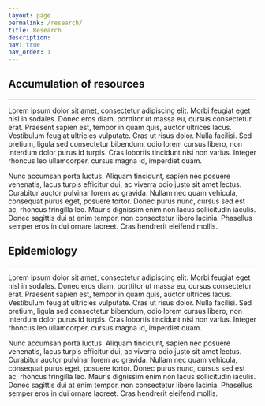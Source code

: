 ```yaml
---
layout: page
permalink: /research/
title: Research
description:
nav: true
nav_order: 1
---
```


## Accumulation of resources
---

Lorem ipsum dolor sit amet, consectetur adipiscing elit. Morbi feugiat eget nisl in sodales. Donec eros diam, porttitor ut massa eu, cursus consectetur erat. Praesent sapien est, tempor in quam quis, auctor ultrices lacus. Vestibulum feugiat ultricies vulputate. Cras ut risus dolor. Nulla facilisi. Sed pretium, ligula sed consectetur bibendum, odio lorem cursus libero, non interdum dolor purus id turpis. Cras lobortis tincidunt nisi non varius. Integer rhoncus leo ullamcorper, cursus magna id, imperdiet quam.

Nunc accumsan porta luctus. Aliquam tincidunt, sapien nec posuere venenatis, lacus turpis efficitur dui, ac viverra odio justo sit amet lectus. Curabitur auctor pulvinar lorem ac gravida. Nullam nec quam vehicula, consequat purus eget, posuere tortor. Donec purus nunc, cursus sed est ac, rhoncus fringilla leo. Mauris dignissim enim non lacus sollicitudin iaculis. Donec sagittis dui at enim tempor, non consectetur libero lacinia. Phasellus semper eros in dui ornare laoreet. Cras hendrerit eleifend mollis.

## Epidemiology
---

Lorem ipsum dolor sit amet, consectetur adipiscing elit. Morbi feugiat eget nisl in sodales. Donec eros diam, porttitor ut massa eu, cursus consectetur erat. Praesent sapien est, tempor in quam quis, auctor ultrices lacus. Vestibulum feugiat ultricies vulputate. Cras ut risus dolor. Nulla facilisi. Sed pretium, ligula sed consectetur bibendum, odio lorem cursus libero, non interdum dolor purus id turpis. Cras lobortis tincidunt nisi non varius. Integer rhoncus leo ullamcorper, cursus magna id, imperdiet quam.

Nunc accumsan porta luctus. Aliquam tincidunt, sapien nec posuere venenatis, lacus turpis efficitur dui, ac viverra odio justo sit amet lectus. Curabitur auctor pulvinar lorem ac gravida. Nullam nec quam vehicula, consequat purus eget, posuere tortor. Donec purus nunc, cursus sed est ac, rhoncus fringilla leo. Mauris dignissim enim non lacus sollicitudin iaculis. Donec sagittis dui at enim tempor, non consectetur libero lacinia. Phasellus semper eros in dui ornare laoreet. Cras hendrerit eleifend mollis.
